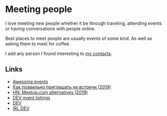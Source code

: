 # Meeting people

I love meeting new people whether it be through traveling, attending events or having conversations with people online.

Best places to meet people are usually events of some kind. As well as asking them to meet for coffee.

I add any person I found interesting to [my contacts](../macOS/apps/contacts.md).

## Links

- [Awesome events](https://github.com/learn-anything/events#readme)
- [Как правильно приглашать на встречи (2019)](http://sergeykorol.ru/blog/meeting-call/)
- [HN: Meetup.com alternatives (2019)](https://news.ycombinator.com/item?id=21257661)
- [DEV event listings](https://dev.to/listings/events)
- [DEV](https://dev.to/events)
- [IRL DEV](https://irl.dev/)
